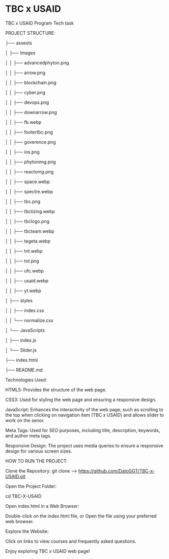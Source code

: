 # TBC x USAID

 TBC x USAID Program Tech task




PROJECT STRUCTURE:


  ├── assests
  
  │   ├── Images
  
  │   │   ├── advancedphyton.png
 
  │   │   ├── arrow.png
  
  │   │   ├── blockchain.png
  
  │   │   ├── cyber.png
  
  │   │   ├── devops.png
  
  │   │   ├── downarrow.png
  
  │   │   ├── fb.webp
  
  │   │   ├── footertbc.png
  
  │   │   ├── goverence.png
  
  │   │   ├── ios.png
  
  │   │   ├── phytonimg.png
  
  │   │   ├── reactomg.png
  
  │   │   ├── space.webp
  
  │   │   ├── spectre.webp
  
  │   │   ├── tbc.png
  
  │   │   ├── tbclizing.webp
  
  │   │   ├── tbclogo.png
  
  │   │   ├── tbcteam.webp
  
  │   │   ├── tegeta.webp
  
  │   │   ├── tnt.webp
  
  │   │   ├── tot.png
  
  │   │   ├── ufc.webp
  
  │   │   ├── usaid.webp
  
  │   │   ├── yt.webp
  
 
  
  │   ├── styles
  
  │   │   ├── index.css
  
  │   │   └── normalize.css
  
  │   └── JavaScripts
  
  │       ├── index.js
  
  │       └── Slider.js
  
  ├── index.html
  
  ├── README.md
  
  



Technologies Used:

HTML5: Provides the structure of the web page.

CSS3: Used for styling the web page and ensuring a responsive design.

JavaScript: Enhances the interactivity of the web page, such as scrolling to the 
top when clicking on  navigation item (TBC x USAID) and allows slider to work on the senor.

Meta Tags: Used for SEO purposes, including title, description, keywords, and author meta tags.

Responsive Design: The project uses media queries to ensure a responsive design for various screen sizes.



HOW TO RUN THE PROJECT:

Clone the Repository:
git clone --> https://github.com/DatoGGT/TBC-x-USAID.git


Open the Project Folder:


cd  TBC-X-USAID


Open index.html in a Web Browser:

Double-click on the index.html file, or
Open the file using your preferred web browser.



Explore the Website:

Click on links to  view courses and frequently asked questions.


Enjoy exploring TBC x USAID web page!






